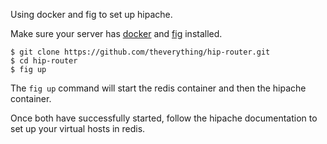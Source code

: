 Using docker and fig to set up hipache.

Make sure your server has [docker](https://www.docker.com/) and [fig](http://www.fig.sh/) installed.

```
$ git clone https://github.com/theverything/hip-router.git
$ cd hip-router
$ fig up
```

The `fig up` command will start the redis container and then the hipache container.

Once both have successfully started, follow the hipache documentation to set up your virtual hosts in redis.

